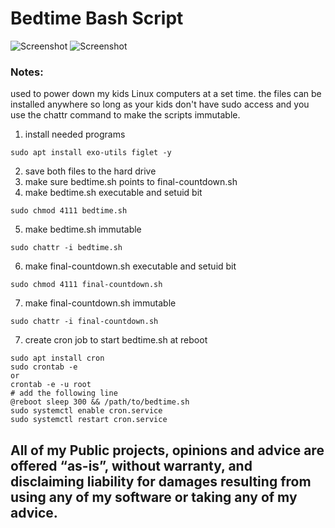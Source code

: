 # Bedtime Bash Script
![Screenshot](https://img.shields.io/badge/Language-Bash-blue)
![Screenshot](https://img.shields.io/badge/Platform-Linux-brightgreen)

### Notes:
used to power down my kids Linux computers at a set time. the files can be installed anywhere so long as your kids don't have sudo access and you use the chattr command to make the scripts immutable. 

1. install needed programs

```
sudo apt install exo-utils figlet -y
```

2. save both files to the hard drive
3. make sure bedtime.sh points to final-countdown.sh
4. make bedtime.sh executable and setuid bit 

```
sudo chmod 4111 bedtime.sh
```

5. make bedtime.sh immutable

```
sudo chattr -i bedtime.sh
```

6. make final-countdown.sh executable and setuid bit 

```
sudo chmod 4111 final-countdown.sh
```

7. make final-countdown.sh immutable

```
sudo chattr -i final-countdown.sh
```

7. create cron job to start bedtime.sh at reboot
```
sudo apt install cron
sudo crontab -e 
or 
crontab -e -u root
# add the following line
@reboot sleep 300 && /path/to/bedtime.sh 
sudo systemctl enable cron.service
sudo systemctl restart cron.service
```

## All of my Public projects, opinions and advice are offered “as-is”, without warranty, and disclaiming liability for damages resulting from using any of my software or taking any of my advice.



